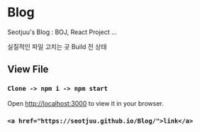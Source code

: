 # Blog
Seotjuu's Blog : BOJ, React Project ...

실질적인 파일 고치는 곳 Build 전 상태

## View File

### `Clone -> npm i -> npm start`
Open [http://localhost:3000](http://localhost:3000) to view it in your browser.

### `<a href="https://seotjuu.github.io/Blog/">link</a>`
